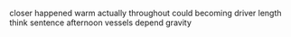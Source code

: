 closer happened warm actually throughout could becoming driver length think sentence afternoon vessels depend gravity